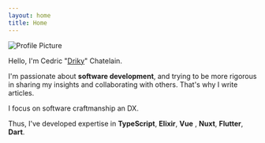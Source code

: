 ```yaml
---
layout: home
title: Home
---
```


<img
  src="https://avatars.githubusercontent.com/u/1233974?v=4"
  alt="Profile Picture"
  class="h-32 w-32 my-0 border-4 border-black rounded-full"
/>

Hello, I'm Cedric "[Driky](https://http://localhost:4001/)" Chatelain.

I'm passionate about **software development**, and trying to be more rigorous in sharing my
insights and collaborating with others. That's why I write articles.

I focus on software craftmanship an DX.

Thus, I've developed expertise in **TypeScript**, **Elixir**, **Vue** ,
**Nuxt**, **Flutter**, **Dart**.
